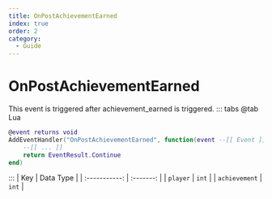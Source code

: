 ```yaml
---
title: OnPostAchievementEarned
index: true
order: 2
category:
  - Guide
---
```


# OnPostAchievementEarned
This event is triggered after achievement_earned is triggered.
::: tabs
@tab Lua
```lua
@event returns void
AddEventHandler("OnPostAchievementEarned", function(event --[[ Event ]])
    --[[ ... ]]
    return EventResult.Continue
end)
```

:::
|      Key      | Data Type |
| :-----------: | :-------: |
|    `player`   |   `int`   |
| `achievement` |   `int`   |